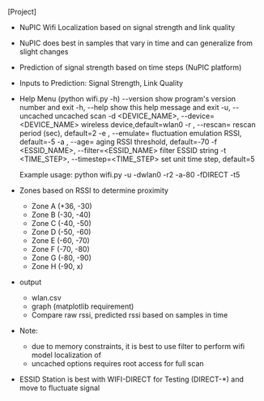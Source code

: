 [Project]
* NuPIC Wifi Localization based on signal strength and link quality
* NuPIC does best in samples that vary in time and can generalize from slight changes 
* Prediction of signal strength based on time steps (NuPIC platform)
* Inputs to Prediction: Signal Strength, Link Quality

* Help Menu (python wifi.py -h)
   --version                                show program's version number and exit
  -h, --help                                show this help message and exit
  -u, --uncached                            uncached scan
  -d <DEVICE_NAME>, --device=<DEVICE_NAME>  wireless device,default=wlan0
  -r <PERIOD>, --rescan=<PERIOD>            rescan period (sec), default=2
  -e <STRENGTH>, --emulate=<STRENGTH>       fluctuation emulation RSSI, default=-5
  -a <THRESHOLD>, --age=<THRESHOLD>         aging RSSI threshold, default=-70
  -f <ESSID_NAME>, --filter=<ESSID_NAME>    filter ESSID string
  -t <TIME_STEP>, --timestep=<TIME_STEP>    set unit time step, default=5

  Example usage:
  python wifi.py -u -dwlan0 -r2 -a-80 -fDIRECT -t5

* Zones based on RSSI to determine proximity

  *  Zone A (+36, -30)
  *  Zone B (-30, -40)
  *  Zone C (-40, -50)
  *  Zone D (-50, -60)
  *  Zone E (-60, -70)
  *  Zone F (-70, -80)
  *  Zone G (-80, -90)
  *  Zone H (-90,  x)

* output 
  * wlan.csv
  * graph (matplotlib requirement) 
  * Compare raw rssi, predicted rssi based on samples in time 

* Note: 
  * due to memory constraints, it is best to use filter to perform wifi model localization of
  * uncached options requires root access for full scan
  
* ESSID Station is best with WIFI-DIRECT for Testing (DIRECT-*) and move to fluctuate signal
